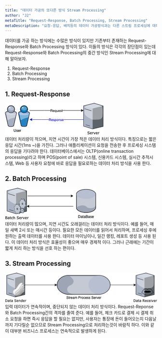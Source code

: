 ```yaml
---
title: "데이터 가공의 또다른 방식 Stream Processing"
author: "J2"
metaTitle: "Request-Response, Batch Processing, Stream Processing"
metaDescription: "요청-응답, 배치등의 데이터 가공방식과는 다른 스트림 프로세싱에 대해 알아보자"
---
```


데이터를 가공 하는 방식에는 수많은 방식이 있지만 기존부터 존재하는 Request-Response와 Batch Processing 방식이 있다.
이들의 방식은 각각의 장단점이 있는데 Request-Response와 Batch Processing의 중간 방식인 Stream Processing에 대해 알아보자.

1. Request-Response
2. Batch Processing
3. Stream Processing

## 1. Request-Response
![Request-Response](./kafka/request-response.png)  
데이터 처리량이 적으며, 지연 시간이 가장 적은 데이터 처리 방식이다. 
특징으로는 짧은 응답 시간(1ms ~)을 가진다. 
그러나 애플리케이션이 요청을 전송한 후 프로세싱 시스템의 응답을 기다려야 한다.
데이터베이스에서는 OLTP(online transaction processing)라고 하며 POS(point of sale) 시스템, 신용카드 시스템, 실시간 추적시스템, Web 등 사용자 요청에 바로 응답을 필요로하는 데이터 처리 방식을 사용 한다.

## 2. Batch Processing
![Batch Processing](./kafka/batch-process.png)  
데이터 처리량이 많으며, 지연 시간도 오래걸리는 데이터 처리 방식이다.
예를 들어, 매일 새벽 2시 또는 매시간 등이다. 
필요한 모든 데이터를 읽어서 처리하며, 프로세싱 후에 원하는 출력 데이터를 사용 한다. 
데이터 마이닝이나, 일간 랭킹, 레포트 생성 등 사용 된다.
이 데이터 처리 방식은 효율성이 좋으며 매우 경제적 이다. 
그러나 근래에는 기간이 짧게 처리 하는 방식을 선호 하는 편이다.

## 3. Stream Processing
![Stream Processing](./kafka/stream-process.png)  
입력 데이터가 연속적이며, 중단되지 않는 데이터 처리 방식이다. Request-Reponse와 Batch Processing간의 격차를 줄여 준다.
예를 들어, 체크 카드로 결제 시 결제 취소 요청을 하면 즉시 응답을 할 필요는 없지만, 사용자는 통장에 돈이 들어오는지 다음날까지 기다릴순 없으므로 Stream Processing으로 처리하는것이 바람직 하다.
이와 같이 대부분 비즈니스 프로세스는 연속적으로 발생하게 된다.  

